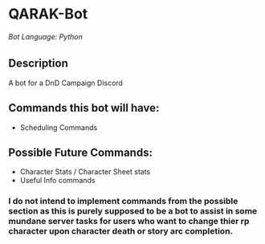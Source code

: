 # QARAK-Bot
###### Bot Language: Python

## Description
A bot for a DnD Campaign Discord 

## Commands this bot will have:
- Scheduling Commands


## Possible Future Commands:
- Character Stats / Character Sheet stats
- Useful Info commands

### I do not intend to implement commands from the possible section as this is purely supposed to be a bot to assist in some mundane server tasks for users who want to change thier rp character upon character death or story arc completion. 
